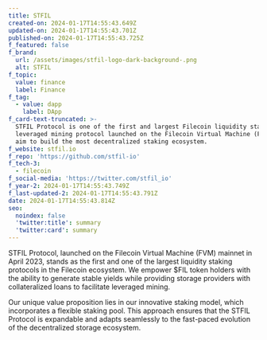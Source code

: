 ```yaml
---
title: STFIL
created-on: 2024-01-17T14:55:43.649Z
updated-on: 2024-01-17T14:55:43.701Z
published-on: 2024-01-17T14:55:43.725Z
f_featured: false
f_brand:
  url: /assets/images/stfil-logo-dark-background-.png
  alt: STFIL
f_topic:
  value: finance
  label: Finance
f_tag:
  - value: dapp
    label: DApp
f_card-text-truncated: >-
  STFIL Protocol is one of the first and largest Filecoin liquidity staking and
  leveraged mining protocol launched on the Filecoin Virtual Machine (FVM). We
  aim to build the most decentralized staking ecosystem.
f_website: stfil.io
f_repo: 'https://github.com/stfil-io'
f_tech-3:
  - filecoin
f_social-media: 'https://twitter.com/stfil_io'
f_year-2: 2024-01-17T14:55:43.749Z
f_last-updated-2: 2024-01-17T14:55:43.791Z
date: 2024-01-17T14:55:43.814Z
seo:
  noindex: false
  'twitter:title': summary
  'twitter:card': summary
---
```

STFIL Protocol, launched on the Filecoin Virtual Machine (FVM) mainnet in April 2023, stands as the first and one of the largest liquidity staking protocols in the Filecoin ecosystem. We empower $FIL token holders with the ability to generate stable yields while providing storage providers with collateralized loans to facilitate leveraged mining.



Our unique value proposition lies in our innovative staking model, which incorporates a flexible staking pool. This approach ensures that the STFIL Protocol is expandable and adapts seamlessly to the fast-paced evolution of the decentralized storage ecosystem.
